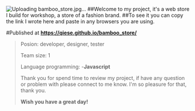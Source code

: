 ![Uploading bamboo_store.jpg…]()
##Welcome to my project, it's a web store I build for workshop, a store of a fashion brand. 
##To see it you can copy the link I wrote here and paste in any browsers you are using.
>
#Published at **https://qiese.github.io/bamboo_store/**
>
>Posion: developer, designer, tester
>
>Team size: 1
>
>Language programming:
>-**Javascript**
>
>Thank you for spend time to review my project, if have any question or problem with please connect to me know. I'm so pleasure for that, thank you.
>
>**Wish you have a great day!**
